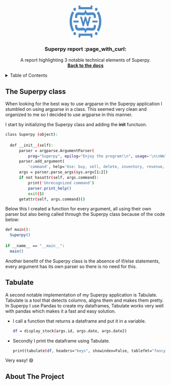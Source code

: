 <br />
<div align="center">
  <a href="https://github.com/Chrisztiaan/Superpy">
    <img src="images/winclogo.png" alt="Logo" width="100" height="100">
  </a>

  <h3 align="center">Superpy report :page_with_curl:</h3>

  <p align="center">
    A report highlighting 3 notable technical elements of Superpy.
    <br />
    <a href="https://github.com/Chrisztiaan/Superpy"><strong>Back to the docs</strong></a>
    <br />
  </p>
</div>

<!-- TABLE OF CONTENTS -->
<details>
  <summary>Table of Contents</summary>
  <ol>
    <li>
      <a href="#The-Superpy-class">The Superpy class</a>
    </li>
    <li>
      <a href="#Tabulate">Tabulate</a>
    </li>
    <li>
      <a href="#"></a></li>
    </li>
  </ol>
</details>


<!-- The Superpy Class -->
## The Superpy class

When looking for the best way to use argparse in the Superpy application I stumbled on using argparse in a class.
This seemed very clean and organized to me so I decided to use argparse in this manner.

I start by initializing the Superpy class and adding the __init__ functuon.

  ```sh
class Superpy (object):

    def __init__(self):
        parser = argparse.ArgumentParser(
            prog="Superpy", epilog="Enjoy the program!\n", usage='\n\nWelcome to Superpy!!\n\nUse a command and required arguments (positional arguments). You can also use optional arguments in some cases.\nIf you do not know how to use a command type the command followed by -h for help.\n\nUse the UP arrow to copy last command.\n\nCommands:\n\n- Buy\n- Sell\n- Delete\n- Inventory\n- Sold\n- Revenue\n- Profit\n- Report\n- Advance\n- Set Date\n- Expired\n')
        parser.add_argument(
            'command', help='Use: buy, sell, delete, inventory, revenue, advance, expired after main.py')
        args = parser.parse_args(sys.argv[1:2])
        if not hasattr(self, args.command):
            print('Unrecognized command')
            parser.print_help()
            exit(1)
        getattr(self, args.command)()
  ```

Below this I created a function for every argument, all using their own parser but also being called through the Superpy class because of the code below:

  ```sh
  def main():
    Superpy()

  if __name__ == "__main__":
    main()
  ```

  Another benefit of the Superpy class is the absence of if/else statements, every argument has its own parser so there is no need for this.


<!-- Tabulate -->
## Tabulate

A second notable implementation of my Superpy application is Tabulate.
Tabulate is a tool that detects columns, aligns them and makes them pretty.
In Superpy I use Pandas to create my dataframes, Tabulate works very well with pandas which makes it a fast and easy solution.

* I call a function that returns a dataframe and put it in a variable.

  ```sh
  df = display_stock(args.id, args.date, args.date2)
  ```

* Secondly I print the dataframe using Tabulate.

  ```sh
  print(tabulate(df, headers="keys", showindex=False, tablefmt="fancy_grid"))
  ```

Very easy! :smile:


<!-- ABOUT THE PROJECT -->
## About The Project
